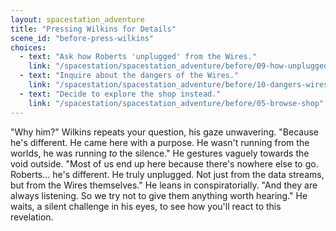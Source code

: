 ```yaml
---
layout: spacestation_adventure
title: "Pressing Wilkins for Details"
scene_id: "before-press-wilkins"
choices:
  - text: "Ask how Roberts 'unplugged' from the Wires."
    link: "/spacestation/spacestation_adventure/before/09-how-unplugged"
  - text: "Inquire about the dangers of the Wires."
    link: "/spacestation/spacestation_adventure/before/10-dangers-wires"
  - text: "Decide to explore the shop instead."
    link: "/spacestation/spacestation_adventure/before/05-browse-shop"
---
```


"Why him?" Wilkins repeats your question, his gaze unwavering. "Because he's different. He came here with a purpose. He wasn't running from the worlds, he was running *to* the silence." He gestures vaguely towards the void outside. "Most of us end up here because there's nowhere else to go. Roberts... he's different. He truly unplugged. Not just from the data streams, but from the Wires themselves." He leans in conspiratorially. "And they are always listening. So we try not to give them anything worth hearing." He waits, a silent challenge in his eyes, to see how you'll react to this revelation.
